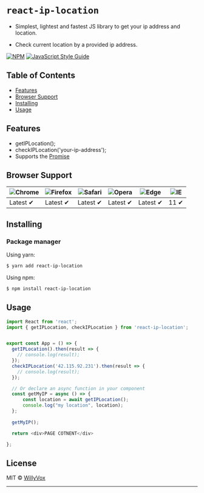 # `react-ip-location`
    
  - Simplest, lightest and fastest JS library to get your ip address and location.
  
  - Check current location by a provided ip address.

[![NPM](https://img.shields.io/npm/v/react-ip-location.svg)](https://www.npmjs.com/package/react-ip-location) [![JavaScript Style Guide](https://img.shields.io/badge/code_style-standard-brightgreen.svg)](https://standardjs.com)


## Table of Contents

  - [Features](#features)
  - [Browser Support](#browser-support)
  - [Installing](#installing)
  - [Usage](#usage)

## Features

  - getIPLocation();
  - checkIPLocation('your-ip-address');
  - Supports the [Promise](https://developer.mozilla.org/en-US/docs/Web/JavaScript/Reference/Global_Objects/)

## Browser Support

![Chrome](https://raw.githubusercontent.com/alrra/browser-logos/main/src/chrome/chrome_48x48.png) | ![Firefox](https://raw.githubusercontent.com/alrra/browser-logos/main/src/firefox/firefox_48x48.png) | ![Safari](https://raw.githubusercontent.com/alrra/browser-logos/main/src/safari/safari_48x48.png) | ![Opera](https://raw.githubusercontent.com/alrra/browser-logos/main/src/opera/opera_48x48.png) | ![Edge](https://raw.githubusercontent.com/alrra/browser-logos/main/src/edge/edge_48x48.png) | ![IE](https://raw.githubusercontent.com/alrra/browser-logos/master/src/archive/internet-explorer_9-11/internet-explorer_9-11_48x48.png) |
--- | --- | --- | --- | --- | --- |
Latest ✔ | Latest ✔ | Latest ✔ | Latest ✔ | Latest ✔ | 11 ✔ |

## Installing

### Package manager

Using yarn:

```bash
$ yarn add react-ip-location
```

Using npm:

```bash
$ npm install react-ip-location
```


## Usage

```javascript
import React from 'react';
import { getIPLocation, checkIPLocation } from 'react-ip-location';


export const App = () => {
  getIPLocation().then(result => {
    // console.log(result);
  });
  checkIPLocation('42.115.92.231').then(result => {
    // console.log(result);
  });

  // Or declare an async function in your component
  const getMyIP = async () => {
      const location = await getIPLocation();
      console.log("my location", location);
  };
  
  getMyIP();

  return <div>PAGE COTNENT</div>

};
```

## License

MIT © [WillyVox](https://github.com/WillyVox)

---
